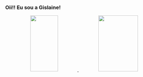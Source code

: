 ### Oii!! Eu sou a Gislaine!

<div align="center">
  <a href="https://github.com/Gislaine09">
  <img height="180em" width="42%" src="https://github-readme-stats.vercel.app/api?username=Gislaine09&show_icons=true&theme=radical&include_all_commits=true&count_private=true"/>
  <img height="180em" width="50%" src="https://github-readme-stats.vercel.app/api/top-langs/?username=Gislaine09&layout=compact&langs_count=7&theme=radical"/>
</div>
  
  


